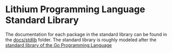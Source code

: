 # Lithium Programming Language Standard Library

The documentation for each package in the standard library can be found in
the [docs/stdlib](stdlib) folder. The standard library is roughly modeled after
the [standard library of the Go Programming Language](https://golang.org/pkg/)
